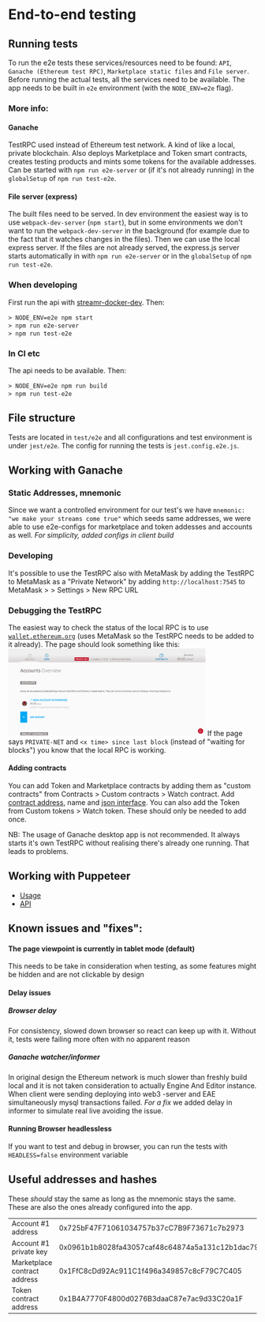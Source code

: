 # End-to-end testing

## Running tests
To run the e2e tests these services/resources need to be found: `API`, `Ganache (Ethereum test RPC)`, `Marketplace static files` and `File server`. 
Before running the actual tests, all the services need to be available. The app needs to be built in `e2e` environment (with the `NODE_ENV=e2e` flag).

### More info:

#### Ganache
TestRPC used instead of Ethereum test network. A kind of like a local, private blockchain. Also deploys Marketplace and Token 
smart contracts, creates testing products and mints some tokens for the available addresses. Can be started with `npm run e2e-server` 
or (if it's not already running) in the `globalSetup` of `npm run test-e2e`.

#### File server (express)
The built files need to be served. In dev environment the easiest way is to use `webpack-dev-server` (`npm start`), but in some environments 
we don't want to run the `webpack-dev-server` in the background (for example due to the fact that it watches changes in the files). Then we can use 
the local express server. If the files are not already served, the express.js server starts automatically in with `npm run e2e-server`
or in the `globalSetup` of `npm run test-e2e`.

### When developing
First run the api with [streamr-docker-dev](https://github.com/streamr-dev/streamr-docker-dev). Then:
```
> NODE_ENV=e2e npm start
> npm run e2e-server
> npm run test-e2e
```

### In CI etc
The api needs to be available. Then:
```
> NODE_ENV=e2e npm run build
> npm run test-e2e
```

## File structure
Tests are located in `test/e2e` and all configurations and test environment is under `jest/e2e`. The config for running the tests is `jest.config.e2e.js`.

## Working with Ganache

### Static Addresses, mnemonic
Since we want a controlled environment for our test's we have `mnemonic: "we make your streams come true"` which seeds same addresses, 
we were able to use e2e-configs for marketplace and token addesses and accounts as well. *For simplicity, added configs in client build*

### Developing
It's possible to use the TestRPC also with MetaMask by adding the TestRPC to MetaMask as a "Private Network" by adding 
`http://localhost:7545` to MetaMask > > Settings > New RPC URL

### Debugging the TestRPC
The easiest way to check the status of the local RPC is to use [`wallet.ethereum.org`](http://wallet.ethereum.org) 
(uses MetaMask so the TestRPC needs to be added to it already). The page should look something like this:
<img src="images/wallet_ethereum_org.png" width="400" />
If the page says `PRIVATE-NET` and `<x time> since last block` (instead of "waiting for blocks") you know that the 
local RPC is working. 

#### Adding contracts
You can add Token and Marketplace contracts by adding them as "custom contracts" from Contracts > Custom contracts > Watch contract.
 Add [contract address](#useful-addresses-and-hashes), name and [json interface](src/web3/build). You can also add the Token from 
 Custom tokens > Watch token. These should only be needed to add once.
 
NB: The usage of Ganache desktop app is not recommended. It always starts it's own TestRPC without realising there's already one running. 
That leads to problems.

## Working with Puppeteer
- [Usage](https://github.com/smooth-code/jest-puppeteer)
- [API](https://github.com/GoogleChrome/puppeteer/blob/master/docs/api.md)

## Known issues and "fixes":

#### The page viewpoint is currently in tablet mode (default)
This needs to be take in consideration when testing, as some features might be hidden and are not clickable by design

#### Delay issues

##### Browser delay
For consistency, slowed down browser so react can keep up with it. Without it, tests were failing more often with no apparent reason
##### Ganache watcher/informer
In original design the Ethereum network is much slower than freshly build local and it is not taken consideration to actually Engine And Editor instance.
When client were sending deploying into web3 -server and EAE simultaneously mysql transactions failed. *For a fix* we added delay in informer to simulate real live avoiding the issue.

#### Running Browser headlessless
If you want to test and debug in browser, you can run the tests with `HEADLESS=false` environment variable

## Useful addresses and hashes
These *should* stay the same as long as the mnemonic stays the same. These are also the ones already configured into the app.

|                              	|                                                                    	|
|------------------------------	|--------------------------------------------------------------------	|
| Account #1 address           	| 0x725bF47F71061034757b37cC7B9F73671c7b2973                         	|
| Account #1 private key       	| 0x0961b1b8028fa43057caf48c64874a5a131c12b1dac79bd43f1be0bebbc40dda 	|
| Marketplace contract address 	| 0x1FfC8cDd92Ac911C1f496a349857c8cF79C7C405                         	|
| Token contract address       	| 0x1B4A7770F4800d0276B3daaC87e7ac9d33C20a1F                         	|
